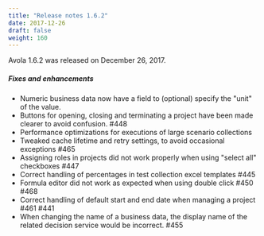 ```yaml
---
title: "Release notes 1.6.2"
date: 2017-12-26
draft: false
weight: 160
---
```


Avola 1.6.2 was released on December 26, 2017.

##### Fixes and enhancements

* Numeric business data now have a field to (optional) specify the "unit" of the value.
* Buttons for opening, closing and terminating a project have been made clearer to avoid confusion. #448
* Performance optimizations for executions of large scenario collections
* Tweaked cache lifetime and retry settings, to avoid occasional exceptions #465
* Assigning roles in projects did not work properly when using "select all" checkboxes #447
* Correct handling of percentages in test collection excel templates #445
* Formula editor did not work as expected when using double click #450 #468
* Correct handling of default start and end date when managing a project #461 #441
* When changing the name of a business data, the display name of the related decision service would be incorrect. #455